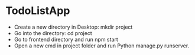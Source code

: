 # TodoListApp
<ul>
<li>Create a new directory in Desktop: mkdir project</li>
<li>Go into the directory: cd project</li>
<li>Go to frontend directory and run npm start</li>
<li>Open a new cmd in project folder and run Python manage.py runserver.
</ul>
